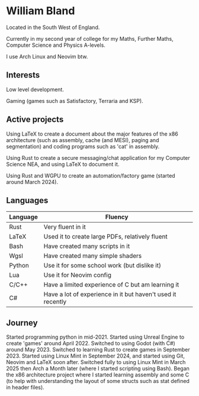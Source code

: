 # William Bland

Located in the South West of England.

Currently in my second year of college for my Maths, Further Maths, Computer Science and Physics A-levels.

I use Arch Linux and Neovim btw.

## Interests

Low level development.

Gaming (games such as Satisfactory, Terraria and KSP).

## Active projects

Using LaTeX to create a document about the major features of the x86 architecture (such as assembly, cache (and MESI), paging and segmentation) and coding programs such as 'cat' in assembly.

Using Rust to create a secure messaging/chat application for my Computer Science NEA, and using LaTeX to document it.

Using Rust and WGPU to create an automation/factory game (started around March 2024).

## Languages

Language|Fluency
-|-
Rust|Very fluent in it
LaTeX|Used it to create large PDFs, relatively fluent
Bash|Have created many scripts in it
Wgsl|Have created many simple shaders
Python|Use it for some school work (but dislike it)
Lua|Use it for Neovim config
C/C++|Have a limited experience of C but am learning it
C#|Have a lot of experience in it but haven't used it recently

## Journey

Started programming python in mid-2021.
Started using Unreal Engine to create 'games' around April 2022.
Switched to using Godot (with C#) around May 2023.
Switched to learning Rust to create games in September 2023.
Started using Linux Mint in September 2024, and started using Git, Neovim and LaTeX soon after.
Switched fully to using Linux Mint in March 2025 then Arch a Month later (where I started scripting using Bash).
Began the x86 architecture project where I started learning assembly and some C (to help with understanding the layout of some structs such as stat defined in header files).
